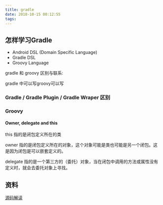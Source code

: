 ```yaml
---
title: gradle
date: 2018-10-15 00:12:55
tags:
---
```


## 怎样学习Gradle

* Android DSL (Domain Specific Language)
* Gradle DSL
* Groovy Language

gradle 和 groovy 区别与联系:

gradle 中可以写groovy可以写



### Gradle / Gradle Plugin / Gradle Wraper 区别


### Groovy

#### Owner, delegate and this

this 指的是闭包定义所在的类

owner 指的是闭包定义所在的对象，这个对象可能是类也可能是另一个闭包。这是因为闭包是可以嵌套定义的。

delegate 指的是一个第三方的（委托）对象，当在闭包中调用的方法或属性没有定义时，就会去委托对象上寻找。


## 资料

[源码解读](https://blog.csdn.net/qq_28282317/article/details/79917547)